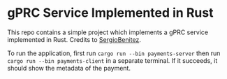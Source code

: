 # gPRC Service Implemented in Rust

This repo contains a simple project which implements a gPRC service implemented in Rust.
Credits to [SergioBenitez](https://www.youtube.com/watch?v=NS9Dh63i_Q4&t=320s).

To run the application, first run ```cargo run --bin payments-server``` then run ```cargo run --bin payments-client``` in a separate terminal. If it succeeds, it should show the metadata of the payment.
